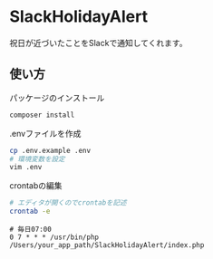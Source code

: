 # SlackHolidayAlert

祝日が近づいたことをSlackで通知してくれます。

## 使い方

パッケージのインストール

```bash
composer install
```

.envファイルを作成

```bash
cp .env.example .env
# 環境変数を設定
vim .env
```

crontabの編集

```bash
# エディタが開くのでcrontabを記述
crontab -e
```

```crontab
# 毎日07:00
0 7 * * * /usr/bin/php /Users/your_app_path/SlackHolidayAlert/index.php
```
